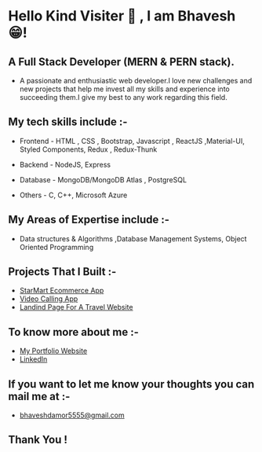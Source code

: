 # Hello Kind Visiter 👋 , I am Bhavesh 😁!

## A Full Stack Developer (MERN & PERN stack).

* A passionate and enthusiastic web developer.I love new challenges and new projects that help me invest all my skills and experience into succeeding them.I give my best to any work regarding this field.

## My tech skills include :- 

* Frontend - HTML , CSS , Bootstrap, Javascript , ReactJS ,Material-UI, Styled Components,  Redux , Redux-Thunk

* Backend - NodeJS, Express

* Database - MongoDB/MongoDB Atlas , PostgreSQL 

* Others - C, C++, Microsoft Azure 

## My Areas of Expertise include :-

* Data structures & Algorithms ,Database Management
Systems, Object Oriented Programming

## Projects That I Built :-
* [StarMart Ecommerce App](https://starmart-ecommerce.herokuapp.com)
* [Video Calling App](https://video-chat-app5.netlify.app)
* [Landind Page For A Travel Website](https://landing-page-trvl.netlify.app)

## To know more about me :-
* [My Portfolio Website](https://my-portfolio5.herokuapp.com)
* [LinkedIn](https://linkedin.com/in/bhavesh-damor)

## If you want to let me know your thoughts you can mail me at :- 
* bhaveshdamor5555@gmail.com

## Thank You ! 


